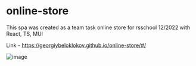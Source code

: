 # online-store
This spa was created as a team task online store for rsschool 12/2022 with React, TS, MUI

Link - https://georgiybeloklokov.github.io/online-store/#/

![image](https://user-images.githubusercontent.com/101521194/220373927-f95bf857-7544-464b-872d-347b26535338.png)
